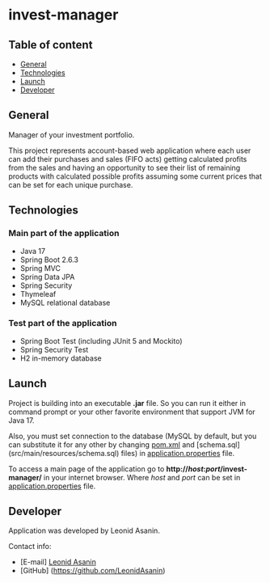 # invest-manager

## Table of content
* [General](#General)
* [Technologies](#Technologies)
* [Launch](#Launch)
* [Developer](#Developer)

## General
Manager of your investment portfolio.

This project represents account-based web application 
where each user can add their purchases and sales (FIFO acts)
getting calculated profits from the sales and having an 
opportunity to see their list of remaining products with 
calculated possible profits assuming some current prices 
that can be set for each unique purchase.

## Technologies
### Main part of the application
* Java 17
* Spring Boot 2.6.3
* Spring MVC
* Spring Data JPA
* Spring Security
* Thymeleaf
* MySQL relational database

### Test part of the application
* Spring Boot Test (including JUnit 5 and Mockito)
* Spring Security Test
* H2 in-memory database

## Launch
Project is building into an executable **.jar** file. So
you can run it either in command prompt or your other
favorite environment that support JVM for Java 17.

Also, you must set connection to the database (MySQL by default, 
but you can substitute it for any other by changing 
[pom.xml](pom.xml) and [schema.sql]
(src/main/resources/schema.sql) files) in 
[application.properties](src/main/resources/application.properties) 
file.

To access a main page of the application go to
**http://_host_:_port_/invest-manager/** in your internet browser.
Where _host_ and _port_ can be set in 
[application.properties](src/main/resources/application.properties)
file.

## Developer
Application was developed by Leonid Asanin.

Contact info:
* [E-mail] [Leonid Asanin](mailto:l.asanin@mail.ru)
* [GitHub] (https://github.com/LeonidAsanin)